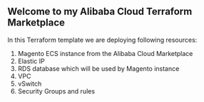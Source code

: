 ## Welcome to my Alibaba Cloud Terraform Marketplace 
In this Terraform template we are deploying following resources:
1. Magento ECS instance from the Alibaba Cloud Marketplace
2. Elastic IP
3. RDS database which will be used by Magento instance
4. VPC
5. vSwitch 
6. Security Groups and rules
